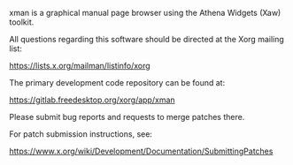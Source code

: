xman is a graphical manual page browser using the Athena Widgets (Xaw) toolkit.

All questions regarding this software should be directed at the
Xorg mailing list:

  https://lists.x.org/mailman/listinfo/xorg

The primary development code repository can be found at:

  https://gitlab.freedesktop.org/xorg/app/xman

Please submit bug reports and requests to merge patches there.

For patch submission instructions, see:

  https://www.x.org/wiki/Development/Documentation/SubmittingPatches

